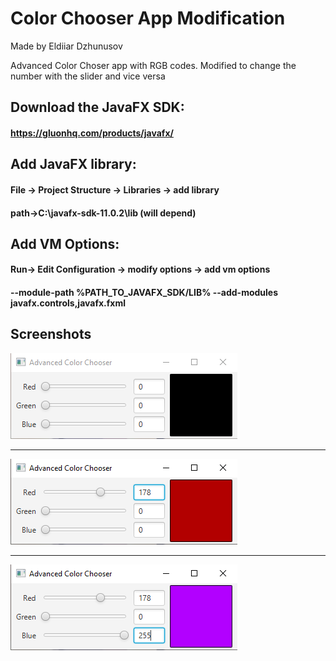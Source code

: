 # Color Chooser App Modification
Made by Eldiiar Dzhunusov

Advanced Color Choser app with RGB codes. Modified to change the number with the slider and vice versa

## Download the JavaFX SDK:
#### https://gluonhq.com/products/javafx/

## Add JavaFX library:

#### File -> Project Structure -> Libraries -> add library 
#### path->C:\javafx-sdk-11.0.2\lib (will depend)

## Add VM Options:
#### Run-> Edit Configuration -> modify options -> add vm options
#### --module-path %PATH_TO_JAVAFX_SDK/LIB% --add-modules javafx.controls,javafx.fxml 


## Screenshots
![](img1.png)

---

![](img2.png)

---

![](img3.png)
